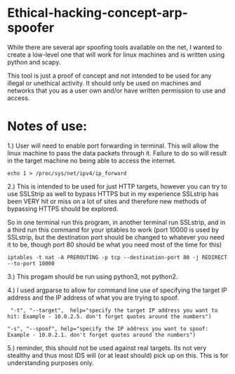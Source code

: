 # Ethical-hacking-concept-arp-spoofer


While there are several apr spoofing tools available on the net, I wanted to create a low-level one that will work for linux machines and is written using python and scapy. 

This tool is just a proof of concept and not intended to be used for any illegal or unethical activity. It should only be used on machines and networks that you as a user own and/or have written permission to use and access. 

# Notes of use:
1.) User will need to enable port forwarding in terminal. This will allow the linux machine to pass the data packets through it. Failure to do so will result in the target machine no being able to access the internet. 
 
   `echo 1 > /proc/sys/net/ipv4/ip_forward`

 2.) This is intended to be used for just HTTP targets, however you can try to use SSLStrip as well to bypass HTTPS but in my experience SSLstrip has been VERY hit or miss on a lot of sites and therefore new methods of bypassing HTTPS should be explored. 

 So in one terminal run this program, in another terminal run SSLstrip, and in a third run this command for your iptables to work (port 10000 is used by SSLstrip, but the destination port should be changed to whatever you need it to be, though port 80 should be what you need most of the time for this)

 `iptables -t nat -A PREROUTING -p tcp --destination-port 80 -j REDIRECT --to-port 10000`

 3.) This progam should be run using python3, not python2.

 4.) I used argparse to allow for command line use of specifying the target IP address and the IP address of what you are trying to spoof.

     "-t", "--target",  help="specify the target IP address you want to hit: Example - 10.0.2.5. don't forget quotes around the numbers")

    "-s", "--spoof", help="specify the IP address you want to spoof: Example - 10.0.2.1. don't forget quotes around the numbers")

5.) reminder, this should not be used against real targets. Its not very stealthy and thus most IDS will (or at least should) pick up on this. This is for understanding purposes only. 


